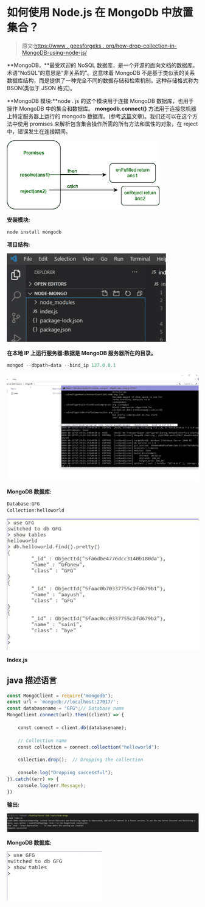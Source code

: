 # 如何使用 Node.js 在 MongoDb 中放置集合？

> 原文:[https://www . geesforgeks . org/how-drop-collection-in-MongoDB-using-node-js/](https://www.geeksforgeeks.org/how-to-drop-collection-in-mongodb-using-node-js/)

**MongoDB，**最受欢迎的 NoSQL 数据库，是一个开源的面向文档的数据库。术语“NoSQL”的意思是“非关系的”。这意味着 MongoDB 不是基于类似表的关系数据库结构，而是提供了一种完全不同的数据存储和检索机制。这种存储格式称为 BSON(类似于 JSON 格式)。

**MongoDB 模块:**node . js 的这个模块用于连接 MongoDB 数据库，也用于操作 MongoDB 中的集合和数据库。 **mongodb.connect()** 方法用于连接您机器上特定服务器上运行的 mongodb 数据库。(参考[这篇](https://www.geeksforgeeks.org/how-to-connect-mongodb-server-with-node-js/)文章)。我们还可以在这个方法中使用 promises 来解析包含集合操作所需的所有方法和属性的对象，在 reject 中，错误发生在连接期间。

![](img/788b13e9dc861083b70fa17e07ddc178.png)

**安装模块:**

```js
node install mongodb

```

**项目结构:**

![](img/680c11a4a464432626c22f3eee5f7f10.png)

**在本地 IP 上运行服务器:数据是 MongoDB 服务器所在的目录。**

```js
mongod --dbpath=data --bind_ip 127.0.0.1

```

![](img/b17079668307c9a66022081b23d3c23d.png)

**MongoDB 数据库:**

```js
Database:GFG
Collection:helloworld

```

![](img/dd158932d27760f7fc3c6658f683fa06.png)

**Index.js**

## java 描述语言

```js
const MongoClient = require("mongodb");
const url = 'mongodb://localhost:27017/';
const databasename = "GFG";// Database name
MongoClient.connect(url).then((client) => {

    const connect = client.db(databasename);

    // Collection name
    const collection = connect.collection("helloworld");

    collection.drop();  // Dropping the collection

    console.log("Dropping successful");
}).catch((err) => {
    console.log(err.Message);
})
```

**输出:**

![](img/7dd94f7c817d427956ab9c8116cc527d.png)

**MongoDB 数据库:**

![](img/c4616e309a98f82d17b56bb162c48f49.png)